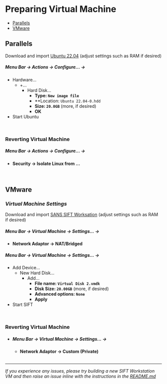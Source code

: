 # Preparing Virtual Machine

* [Parallels](#Parallels)
* [VMware](#VMware)

## Parallels

Download and import [Ubuntu 22.04](https://ubuntu.com/download/server/arm) (adjust settings such as RAM if desired)<br>

##### **Menu Bar -> Actions -> Configure... ->**
  - Hardware...
    - +...
      - Hard Disk...
        - **Type: `New image file`**
        - **Location: `Ubuntu 22.04-0.hdd`
        - **Size: `20.0GB`** (more, if desired)
        - **OK**
- Start Ubuntu
<br>

### Reverting Virtual Machine

##### **Menu Bar -> Actions -> Configure... ->**

- **Security -> Isolate Linux from ...**
<br><br><br>

## VMware

### _Virtual Machine Settings_
Download and import [SANS SIFT Worksation](https://www.sans.org/tools/sift-workstation/) (adjust settings such as RAM if desired)<br>

##### **Menu Bar -> Virtual Machine -> Settings... ->**

- **Network Adaptor -> NAT/Bridged**<br>

##### **Menu Bar -> Virtual Machine -> Settings... ->**
  - Add Device...
    - New Hard Disk...
      - Add...
        - **File name: `Virtual Disk 2.vmdk`**
        - **Disk Size: `20.00GB`** (more, if desired)
        - **Advanced options: `None`**
        - **Apply**
- Start SIFT
<br>

### Reverting Virtual Machine

- ##### **Menu Bar -> Virtual Machine -> Settings... ->**
  - **Network Adaptor -> Custom (Private)**<br><br>

---

_If you experience any issues, please try building a new SIFT Workstation VM and then raise an issue inline with the instructions in the [README.md](https://github.com/ezaspy/elrond/blob/main/elrond/README.md)_
